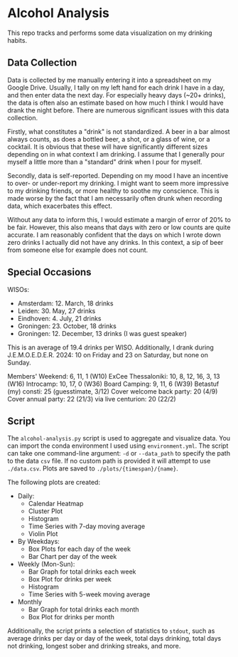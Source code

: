 # Alcohol Analysis

This repo tracks and performs some data visualization on my drinking habits.

## Data Collection
Data is collected by me manually entering it into a spreadsheet on my Google Drive. Usually, I tally on my left hand for each drink I have in a day, and then enter data the next day. For especially heavy days (~20+ drinks), the data is often also an estimate based on how much I think I would have drank the night before. There are numerous significant issues with this data collection. 

Firstly, what constitutes a "drink" is not standardized. A beer in a bar almost always counts, as does a bottled beer, a shot, or a glass of wine, or a cocktail. It is obvious that these will have significantly different sizes depending on in what context I am drinking. I assume that I generally pour myself a little more than a "standard" drink when I pour for myself. 

Secondly, data is self-reported. Depending on my mood I have an incentive to over- or under-report my drinking. I might want to seem more impressive to my drinking friends, or more healthy to soothe my conscience. This is made worse by the fact that I am necessarily often drunk when recording data, which exacerbates this effect.

Without any data to inform this, I would estimate a margin of error of 20% to be fair. However, this also means that days with zero or low counts are quite accurate. I am reasonably confident that the days on which I wrote down zero drinks I actually did not have any drinks. In this context, a sip of beer from someone else for example does not count.

## Special Occasions
WISOs:
- Amsterdam: 12. March, 18 drinks
- Leiden: 30. May, 27 drinks
- Eindhoven: 4. July, 21 drinks
- Groningen: 23. October, 18 drinks
- Groningen: 12. December, 13 drinks (I was guest speaker)

This is an average of 19.4 drinks per WISO. Additionally, I drank during J.E.M.O.E.D.E.R. 2024: 10 on Friday and 23 on Saturday, but none on Sunday.

Members' Weekend: 6, 11, 1 (W10)
ExCee Thessaloniki: 10, 8, 12, 16, 3, 13 (W16)
Introcamp: 10, 17, 0 (W36)
Board Camping: 9, 11, 6 (W39)
Betastuf (my) consti: 25 (guesstimate, 3/12)
Cover welcome back party: 20 (4/9)
Cover annual party: 22 (21/3)
via live centurion: 20 (22/2)


## Script
The `alcohol-analysis.py` script is used to aggregate and visualize data. You can import the conda environment I used using `environment.yml`. The script can take one command-line argument: `-d` or `--data_path` to specify the path to the data `csv` file. If no custom path is provided it will attempt to use `./data.csv`. Plots are saved to `./plots/{timespan}/{name}`.

The following plots are created:
- Daily:
    - Calendar Heatmap
    - Cluster Plot
    - Histogram
    - Time Series with 7-day moving average
    - Violin Plot
- By Weekdays:
    - Box Plots for each day of the week
    - Bar Chart per day of the week
- Weekly (Mon-Sun):
    - Bar Graph for total drinks each week
    - Box Plot for drinks per week
    - Histogram
    - Time Series with 5-week moving average
- Monthly
    - Bar Graph for total drinks each month
    - Box Plot for drinks per month

Additionally, the script prints a selection of statistics to `stdout`, such as average drinks per day or day of the week, total days drinking, total days not drinking, longest sober and drinking streaks, and more.